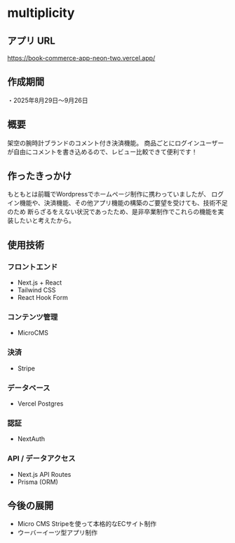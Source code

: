 # multiplicity
<ins> </ins>
## アプリ URL
https://book-commerce-app-neon-two.vercel.app/
## 作成期間
・2025年8月29日～9月26日
## 概要
架空の腕時計ブランドのコメント付き決済機能。
商品ごとにログインユーザーが自由にコメントを書き込めるので、レビュー比較できて便利です！
## 作ったきっかけ
もともとは前職でWordpressでホームページ制作に携わっていましたが、
ログイン機能や、決済機能、その他アプリ機能の構築のご要望を受けても、技術不足のため
断らざるをえない状況であったため、是非卒業制作でこれらの機能を実装したいと考えたから。
## 使用技術
### フロントエンド
- Next.js + React
- Tailwind CSS
- React Hook Form
### コンテンツ管理
- MicroCMS
### 決済
- Stripe
### データベース
- Vercel Postgres
### 認証
- NextAuth
### API / データアクセス
- Next.js API Routes
- Prisma (ORM)
## 今後の展開
- Micro CMS Stripeを使って本格的なECサイト制作
- ウーバーイーツ型アプリ制作
